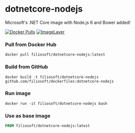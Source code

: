 # dotnetcore-nodejs
Microsoft's .NET Core image with Node.js 6 and Bower added! 

[![Docker Pulls](https://img.shields.io/docker/pulls/filiosoft/dotnetcore-nodejs.svg?style=flat-square)](https://hub.docker.com/r/filiosoft/dotnetcore-nodejs/)
[![ImageLayer](https://badge.imagelayers.io/filiosoft/dotnetcore-nodejs:latest.svg)](https://imagelayers.io/?images=filiosoft/dotnetcore-nodejs:latest)

### Pull from Docker Hub
```
docker pull filiosoft/dotnetcore-nodejs:latest
```

### Build from GitHub
```
docker build -t filiosoft/dotnetcore-nodejs github.com/filiosoft/dockerfiles:dotnetcore-nodejs
```

### Run image
```
docker run -it filiosoft/dotnetcore-nodejs bash
```

### Use as base image
```Dockerfile
FROM filiosoft/dotnetcore-nodejs:latest
```